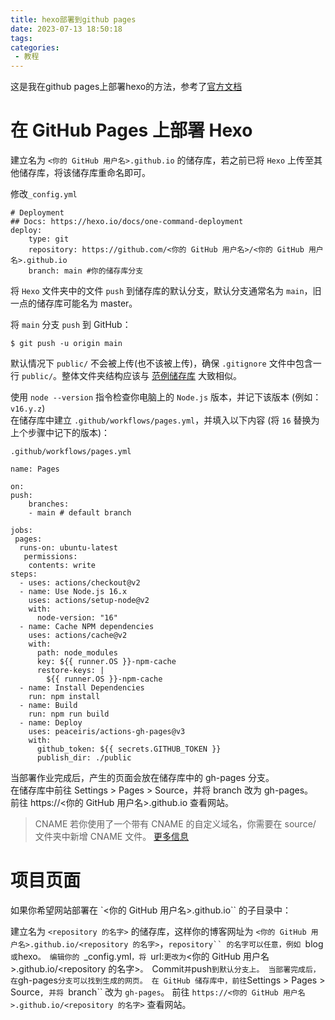 ```yaml
---
title: hexo部署到github pages
date: 2023-07-13 18:50:18
tags:
categories:
 - 教程
---
```

这是我在github pages上部署hexo的方法，参考了[官方文档](https://hexo.io/zh-cn/docs/github-pages)
<!-- more -->
# 在 GitHub Pages 上部署 Hexo
建立名为 `<你的 GitHub 用户名>.github.io` 的储存库，若之前已将 `Hexo` 上传至其他储存库，将该储存库重命名即可。  

修改`_config.yml`

    # Deployment
    ## Docs: https://hexo.io/docs/one-command-deployment
    deploy:
        type: git
        repository: https://github.com/<你的 GitHub 用户名>/<你的 GitHub 用户名>.github.io
        branch: main #你的储存库分支

将 `Hexo` 文件夹中的文件 `push` 到储存库的默认分支，默认分支通常名为 `main`，旧一点的储存库可能名为 master。  

将 `main` 分支 `push` 到 GitHub：

    $ git push -u origin main

默认情况下 `public/` 不会被上传(也不该被上传)，确保 `.gitignore` 文件中包含一行 `public/`。整体文件夹结构应该与 [范例储存库](https://github.com/hexojs/hexo-starter) 大致相似。  

使用 `node --version` 指令检查你电脑上的 `Node.js` 版本，并记下该版本 (例如： `v16.y.z`)  
在储存库中建立 `.github/workflows/pages.yml`，并填入以下内容 (将 `16` 替换为上个步骤中记下的版本)：  

`.github/workflows/pages.yml`


    name: Pages

    on:
    push:
        branches:
        - main # default branch

    jobs:
     pages:
      runs-on: ubuntu-latest
       permissions:
        contents: write
    steps:
      - uses: actions/checkout@v2
      - name: Use Node.js 16.x
        uses: actions/setup-node@v2
        with:
          node-version: "16"
      - name: Cache NPM dependencies
        uses: actions/cache@v2
        with:
          path: node_modules
          key: ${{ runner.OS }}-npm-cache
          restore-keys: |
            ${{ runner.OS }}-npm-cache
      - name: Install Dependencies
        run: npm install
      - name: Build
        run: npm run build
      - name: Deploy
        uses: peaceiris/actions-gh-pages@v3
        with:
          github_token: ${{ secrets.GITHUB_TOKEN }}
          publish_dir: ./public

当部署作业完成后，产生的页面会放在储存库中的 gh-pages 分支。  
在储存库中前往 Settings > Pages > Source，并将 branch 改为 gh-pages。  
前往 https://<你的 GitHub 用户名>.github.io 查看网站。  

>  CNAME
若你使用了一个带有 CNAME 的自定义域名，你需要在 source/ 文件夹中新增 CNAME 文件。 [更多信息](https://docs.github.com/zh/pages/configuring-a-custom-domain-for-your-github-pages-site/managing-a-custom-domain-for-your-github-pages-site)

# 项目页面

如果你希望网站部署在 `<你的 GitHub 用户名>.github.io`` 的子目录中：

建立名为 `<repository 的名字>` 的储存库，这样你的博客网址为 `<你的 GitHub 用户名>.github.io/<repository 的名字>`，`repository`` 的名字可以任意，例如 `blog` 或 `hexo`。
编辑你的 `_config.yml`，将 `url:` 更改为 `<你的 GitHub 用户名>.github.io/<repository 的名字>`。
`Commit` 并 `push` 到默认分支上。
当部署完成后，在 `gh-pages` 分支可以找到生成的网页。
在 GitHub 储存库中，前往 `Settings > Pages > Source`, 并将 `branch`` 改为 `gh-pages`。
前往 `https://<你的 GitHub 用户名>.github.io/<repository 的名字>` 查看网站。
